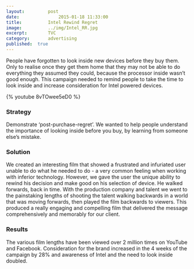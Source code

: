 ```yaml
---
layout:			post
date:				2015-01-18 11:33:00
title:			Intel Rewind Regret
image:			../img/Intel_RR.jpg
excerpt:		TVC
category:		advertising
published:	true
---
```


People have forgotten to look inside new devices before they buy them. Only to realise once they get them home that they may not be able to do everything they assumed they could, because the processor inside wasn’t good enough. This campaign needed to remind people to take the time to look inside and increase consideration for Intel powered devices.

{% youtube 8vTOwee5eD0 %}

### Strategy ###

Demonstrate ‘post-purchase-regret’. We wanted to help people understand the importance of looking inside before you buy, by learning from someone else’s mistake.

### Solution ###

We created an interesting film that showed a frustrated and infuriated user unable to do what he needed to do - a very common feeling when working with inferior technology. However, we gave the user the unique ability to rewind his decision and make good on his selection of device. He walked forwards, back in time. With the production company and talent we went to the painstaking lengths of shooting the talent walking backwards in a world that was moving forwards, then played the film backwards to viewers. This produced a really engaging and compelling film that delivered the message comprehensively and memorably for our client.

### Results ###

The various film lengths have been viewed over 2 million times on YouTube and Facebook. Consideration for the brand increased in the 4 weeks of the campaign by 28% and awareness of Intel and the need to look inside doubled.
